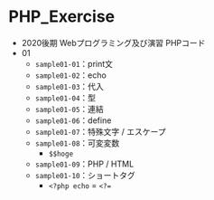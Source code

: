 # PHP_Exercise
- 2020後期 Webプログラミング及び演習 PHPコード
- 01
  - `sample01-01`：print文
  - `sample01-02`：echo
  - `sample01-03`：代入
  - `sample01-04`：型
  - `sample01-05`：連結
  - `sample01-06`：define
  - `sample01-07`：特殊文字 / エスケープ
  - `sample01-08`：可変変数
    - `$$hoge`
  - `sample01-09`：PHP / HTML
  - `sample01-10`：ショートタグ
    - `<?php echo` = `<?=`
